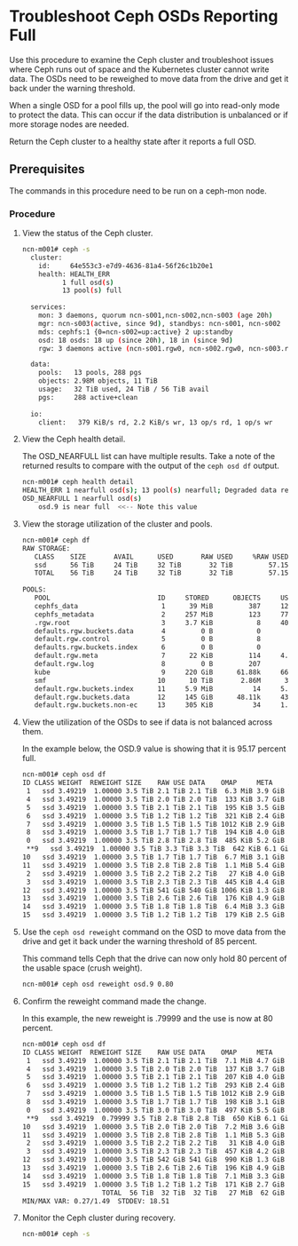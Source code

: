 # Troubleshoot Ceph OSDs Reporting Full

Use this procedure to examine the Ceph cluster and troubleshoot issues where Ceph runs out of space and the Kubernetes cluster cannot write data. The OSDs need to be reweighed to move data from the drive and get it back under the warning threshold.

When a single OSD for a pool fills up, the pool will go into read-only mode to protect the data. This can occur if the data distribution is unbalanced or if more storage nodes are needed.

Return the Ceph cluster to a healthy state after it reports a full OSD.

## Prerequisites

The commands in this procedure need to be run on a ceph-mon node.

### Procedure

1. View the status of the Ceph cluster.

    ```bash
    ncn-m001# ceph -s
      cluster:
        id:     64e553c3-e7d9-4636-81a4-56f26c1b20e1
        health: HEALTH_ERR
              1 full osd(s)
              13 pool(s) full
      
      services:
        mon: 3 daemons, quorum ncn-s001,ncn-s002,ncn-s003 (age 20h)
        mgr: ncn-s003(active, since 9d), standbys: ncn-s001, ncn-s002
        mds: cephfs:1 {0=ncn-s002=up:active} 2 up:standby
        osd: 18 osds: 18 up (since 20h), 18 in (since 9d)
        rgw: 3 daemons active (ncn-s001.rgw0, ncn-s002.rgw0, ncn-s003.rgw0)
    
      data:
        pools:   13 pools, 288 pgs
        objects: 2.98M objects, 11 TiB
        usage:   32 TiB used, 24 TiB / 56 TiB avail
        pgs:     288 active+clean
     
      io:
        client:   379 KiB/s rd, 2.2 KiB/s wr, 13 op/s rd, 1 op/s wr
    ```

1. View the Ceph health detail.

    The OSD\_NEARFULL list can have multiple results. Take a note of the returned results to compare with the output of the `ceph osd df` output.

    ```bash
    ncn-m001# ceph health detail
    HEALTH_ERR 1 nearfull osd(s); 13 pool(s) nearfull; Degraded data redundancy (low space): 3 pgs backfill_toofull
    OSD_NEARFULL 1 nearfull osd(s)
        osd.9 is near full  <<-- Note this value
    ```

1. View the storage utilization of the cluster and pools.

    ```bash
    ncn-m001# ceph df
    RAW STORAGE:
       CLASS    SIZE       AVAIL      USED       RAW USED     %RAW USED
       ssd      56 TiB     24 TiB     32 TiB       32 TiB         57.15
       TOTAL    56 TiB     24 TiB     32 TiB       32 TiB         57.15
     
    POOLS:
       POOL                           ID     STORED      OBJECTS     USED        %USED     MAX AVAIL
       cephfs_data                     1      39 MiB         387     121 MiB      0.10        39 GiB
       cephfs_metadata                 2     257 MiB         123     770 MiB      0.64        39 GiB
       .rgw.root                       3     3.7 KiB           8     400 KiB         0        39 GiB
       defaults.rgw.buckets.data       4         0 B           0         0 B         0        39 GiB
       default.rgw.control             5         0 B           8         0 B         0        39 GiB
       defaults.rgw.buckets.index      6         0 B           0         0 B         0        39 GiB
       default.rgw.meta                7      22 KiB         114     4.4 MiB         0        39 GiB
       default.rgw.log                 8         0 B         207         0 B         0        39 GiB
       kube                            9     220 GiB      61.88k     661 GiB     84.93        39 GiB
       smf                            10      10 TiB       2.86M      31 TiB     99.63        39 GiB
       default.rgw.buckets.index      11     5.9 MiB          14     5.9 MiB         0        39 GiB
       default.rgw.buckets.data       12     145 GiB      48.11k     436 GiB     78.81        39 GiB
       default.rgw.buckets.non-ec     13     305 KiB          34     1.9 MiB         0        39 GiB
    ```

1. View the utilization of the OSDs to see if data is not balanced across them.

    In the example below, the OSD.9 value is showing that it is 95.17 percent full.

    ```bash
    ncn-m001# ceph osd df
    ID CLASS WEIGHT  REWEIGHT SIZE    RAW USE DATA    OMAP     META    AVAIL   %USE  VAR  PGS STATUS
     1   ssd 3.49219  1.00000 3.5 TiB 2.1 TiB 2.1 TiB  6.3 MiB 3.9 GiB 1.4 TiB 60.81 1.06  57     up
     4   ssd 3.49219  1.00000 3.5 TiB 2.0 TiB 2.0 TiB  133 KiB 3.7 GiB 1.5 TiB 57.58 1.01  56     up
     5   ssd 3.49219  1.00000 3.5 TiB 2.1 TiB 2.1 TiB  195 KiB 3.5 GiB 1.4 TiB 61.33 1.07  49     up
     6   ssd 3.49219  1.00000 3.5 TiB 1.2 TiB 1.2 TiB  321 KiB 2.4 GiB 2.3 TiB 33.90 0.59  40     up
     7   ssd 3.49219  1.00000 3.5 TiB 1.5 TiB 1.5 TiB 1012 KiB 2.9 GiB 2.0 TiB 43.03 0.75  39     up
     8   ssd 3.49219  1.00000 3.5 TiB 1.7 TiB 1.7 TiB  194 KiB 4.0 GiB 1.8 TiB 47.96 0.84  47     up
     0   ssd 3.49219  1.00000 3.5 TiB 2.8 TiB 2.8 TiB  485 KiB 5.2 GiB 696 GiB 80.53 1.41  75     up
     **9   ssd 3.49219  1.00000 3.5 TiB 3.3 TiB 3.3 TiB  642 KiB 6.1 GiB 173 GiB 95.17 1.67  67     up** 
    10   ssd 3.49219  1.00000 3.5 TiB 1.7 TiB 1.7 TiB  6.7 MiB 3.1 GiB 1.8 TiB 47.74 0.84  68     up
    11   ssd 3.49219  1.00000 3.5 TiB 2.8 TiB 2.8 TiB  1.1 MiB 5.4 GiB 675 GiB 81.14 1.42  78     up
     2   ssd 3.49219  1.00000 3.5 TiB 2.2 TiB 2.2 TiB   27 KiB 4.0 GiB 1.3 TiB 62.14 1.09  40     up
     3   ssd 3.49219  1.00000 3.5 TiB 2.3 TiB 2.3 TiB  445 KiB 4.4 GiB 1.2 TiB 65.90 1.15  55     up
    12   ssd 3.49219  1.00000 3.5 TiB 541 GiB 540 GiB 1006 KiB 1.3 GiB 3.0 TiB 15.14 0.27  48     up
    13   ssd 3.49219  1.00000 3.5 TiB 2.6 TiB 2.6 TiB  176 KiB 4.9 GiB 895 GiB 74.96 1.31  56     up
    14   ssd 3.49219  1.00000 3.5 TiB 1.8 TiB 1.8 TiB  6.4 MiB 3.3 GiB 1.7 TiB 52.03 0.91  48     up
    15   ssd 3.49219  1.00000 3.5 TiB 1.2 TiB 1.2 TiB  179 KiB 2.5 GiB 2.3 TiB 34.44 0.60  41     up
    ```

1. Use the `ceph osd reweight` command on the OSD to move data from the drive and get it back under the warning threshold of 85 percent.

    This command tells Ceph that the drive can now only hold 80 percent of the usable space \(crush weight\).

    ```bash
    ncn-m001# ceph osd reweight osd.9 0.80
    ```

1. Confirm the reweight command made the change.

    In this example, the new reweight is .79999 and the use is now at 80 percent.

    ```bash
    ncn-m001# ceph osd df
    ID CLASS WEIGHT  REWEIGHT SIZE    RAW USE DATA    OMAP     META    AVAIL   %USE  VAR  PGS STATUS
     1   ssd 3.49219  1.00000 3.5 TiB 2.1 TiB 2.1 TiB  7.1 MiB 4.7 GiB 1.4 TiB 60.91 1.07  57     up
     4   ssd 3.49219  1.00000 3.5 TiB 2.0 TiB 2.0 TiB  137 KiB 3.7 GiB 1.5 TiB 57.65 1.01  56     up
     5   ssd 3.49219  1.00000 3.5 TiB 2.1 TiB 2.1 TiB  207 KiB 4.0 GiB 1.3 TiB 61.42 1.07  49     up
     6   ssd 3.49219  1.00000 3.5 TiB 1.2 TiB 1.2 TiB  293 KiB 2.4 GiB 2.3 TiB 33.94 0.59  40     up
     7   ssd 3.49219  1.00000 3.5 TiB 1.5 TiB 1.5 TiB 1012 KiB 2.9 GiB 2.0 TiB 43.08 0.75  39     up
     8   ssd 3.49219  1.00000 3.5 TiB 1.7 TiB 1.7 TiB  198 KiB 3.1 GiB 1.8 TiB 48.00 0.84  47     up
     0   ssd 3.49219  1.00000 3.5 TiB 3.0 TiB 3.0 TiB  497 KiB 5.5 GiB 522 GiB 85.40 1.49  80     up
     **9   ssd 3.49219  0.79999 3.5 TiB 2.8 TiB 2.8 TiB  650 KiB 6.1 GiB 687 GiB 80.80 1.41  51     up**
    10   ssd 3.49219  1.00000 3.5 TiB 2.0 TiB 2.0 TiB  7.2 MiB 3.6 GiB 1.5 TiB 57.35 1.00  75     up
    11   ssd 3.49219  1.00000 3.5 TiB 2.8 TiB 2.8 TiB  1.1 MiB 5.3 GiB 664 GiB 81.43 1.42  82     up
     2   ssd 3.49219  1.00000 3.5 TiB 2.2 TiB 2.2 TiB   31 KiB 4.0 GiB 1.3 TiB 62.22 1.09  40     up
     3   ssd 3.49219  1.00000 3.5 TiB 2.3 TiB 2.3 TiB  457 KiB 4.2 GiB 1.2 TiB 65.98 1.15  55     up
    12   ssd 3.49219  1.00000 3.5 TiB 542 GiB 541 GiB  990 KiB 1.3 GiB 3.0 TiB 15.16 0.27  48     up
    13   ssd 3.49219  1.00000 3.5 TiB 2.6 TiB 2.6 TiB  196 KiB 4.9 GiB 892 GiB 75.05 1.31  56     up
    14   ssd 3.49219  1.00000 3.5 TiB 1.8 TiB 1.8 TiB  7.1 MiB 3.3 GiB 1.7 TiB 52.10 0.91  48     up
    15   ssd 3.49219  1.00000 3.5 TiB 1.2 TiB 1.2 TiB  171 KiB 2.7 GiB 2.3 TiB 34.48 0.60  41     up
                        TOTAL  56 TiB  32 TiB  32 TiB   27 MiB  62 GiB  24 TiB 57.19
    MIN/MAX VAR: 0.27/1.49  STDDEV: 18.51
    ```

1. Monitor the Ceph cluster during recovery.

    ```bash
    ncn-m001# ceph -s
    ```
